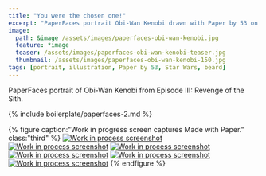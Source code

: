 ```yaml
---
title: "You were the chosen one!"
excerpt: "PaperFaces portrait Obi-Wan Kenobi drawn with Paper by 53 on an iPad."
image: 
  path: &image /assets/images/paperfaces-obi-wan-kenobi.jpg 
  feature: *image
  teaser: /assets/images/paperfaces-obi-wan-kenobi-teaser.jpg
  thumbnail: /assets/images/paperfaces-obi-wan-kenobi-150.jpg
tags: [portrait, illustration, Paper by 53, Star Wars, beard]
---
```


PaperFaces portrait of Obi-Wan Kenobi from Episode III: Revenge of the Sith.

{% include boilerplate/paperfaces-2.md %}

{% figure caption:"Work in progress screen captures Made with Paper." class:"third" %}
[![Work in process screenshot](/assets/images/paperfaces-obi-wan-kenobi-process-1-600.jpg)](/assets/images/paperfaces-obi-wan-kenobi-process-1-lg.jpg) [![Work in process screenshot](/assets/images/paperfaces-obi-wan-kenobi-process-2-600.jpg)](/assets/images/paperfaces-obi-wan-kenobi-process-2-lg.jpg) [![Work in process screenshot](/assets/images/paperfaces-obi-wan-kenobi-process-3-600.jpg)](/assets/images/paperfaces-obi-wan-kenobi-process-3-lg.jpg) [![Work in process screenshot](/assets/images/paperfaces-obi-wan-kenobi-process-4-600.jpg)](/assets/images/paperfaces-obi-wan-kenobi-process-4-lg.jpg) [![Work in process screenshot](/assets/images/paperfaces-obi-wan-kenobi-process-5-600.jpg)](/assets/images/paperfaces-obi-wan-kenobi-process-5-lg.jpg) [![Work in process screenshot](/assets/images/paperfaces-obi-wan-kenobi-process-6-600.jpg)](/assets/images/paperfaces-obi-wan-kenobi-process-6-lg.jpg)
{% endfigure %}
